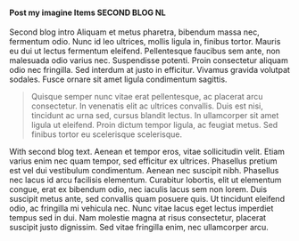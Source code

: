 #### Post my imagine Items SECOND BLOG NL

Second blog intro Aliquam et metus pharetra, bibendum massa nec, fermentum odio. Nunc id leo ultrices, mollis ligula in, finibus tortor. Mauris eu dui ut lectus fermentum eleifend. Pellentesque faucibus sem ante, non malesuada odio varius nec. Suspendisse potenti. Proin consectetur aliquam odio nec fringilla. Sed interdum at justo in efficitur. Vivamus gravida volutpat sodales. Fusce ornare sit amet ligula condimentum sagittis.

> Quisque semper nunc vitae erat pellentesque, ac placerat arcu consectetur. In venenatis elit ac ultrices convallis. Duis est nisi, tincidunt ac urna sed, cursus blandit lectus. In ullamcorper sit amet ligula ut eleifend. Proin dictum tempor ligula, ac feugiat metus. Sed finibus tortor eu scelerisque scelerisque.

With second blog text. Aenean et tempor eros, vitae sollicitudin velit. Etiam varius enim nec quam tempor, sed efficitur ex ultrices. Phasellus pretium est vel dui vestibulum condimentum. Aenean nec suscipit nibh. Phasellus nec lacus id arcu facilisis elementum. Curabitur lobortis, elit ut elementum congue, erat ex bibendum odio, nec iaculis lacus sem non lorem. Duis suscipit metus ante, sed convallis quam posuere quis. Ut tincidunt eleifend odio, ac fringilla mi vehicula nec. Nunc vitae lacus eget lectus imperdiet tempus sed in dui. Nam molestie magna at risus consectetur, placerat suscipit justo dignissim. Sed vitae fringilla enim, nec ullamcorper arcu.
